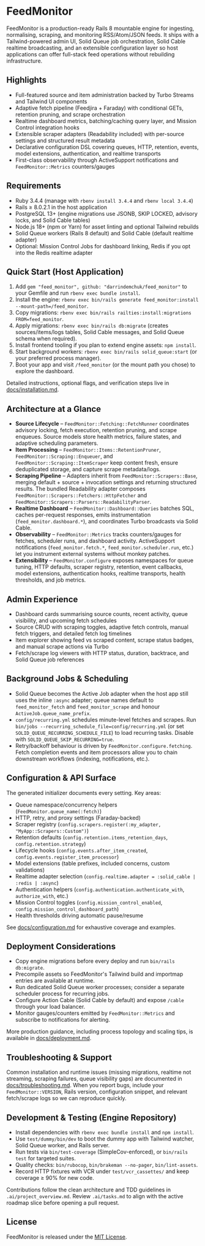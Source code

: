 # FeedMonitor

FeedMonitor is a production-ready Rails 8 mountable engine for ingesting, normalising, scraping, and monitoring RSS/Atom/JSON feeds. It ships with a Tailwind-powered admin UI, Solid Queue job orchestration, Solid Cable realtime broadcasting, and an extensible configuration layer so host applications can offer full-stack feed operations without rebuilding infrastructure.

## Highlights
- Full-featured source and item administration backed by Turbo Streams and Tailwind UI components
- Adaptive fetch pipeline (Feedjira + Faraday) with conditional GETs, retention pruning, and scrape orchestration
- Realtime dashboard metrics, batching/caching query layer, and Mission Control integration hooks
- Extensible scraper adapters (Readability included) with per-source settings and structured result metadata
- Declarative configuration DSL covering queues, HTTP, retention, events, model extensions, authentication, and realtime transports
- First-class observability through ActiveSupport notifications and `FeedMonitor::Metrics` counters/gauges

## Requirements
- Ruby 3.4.4 (manage with `rbenv install 3.4.4` and `rbenv local 3.4.4`)
- Rails ≥ 8.0.2.1 in the host application
- PostgreSQL 13+ (engine migrations use JSONB, SKIP LOCKED, advisory locks, and Solid Cable tables)
- Node.js 18+ (npm or Yarn) for asset linting and optional Tailwind rebuilds
- Solid Queue workers (Rails 8 default) and Solid Cable (default realtime adapter)
- Optional: Mission Control Jobs for dashboard linking, Redis if you opt into the Redis realtime adapter

## Quick Start (Host Application)
1. Add `gem "feed_monitor", github: "darrindemchuk/feed_monitor"` to your Gemfile and run `rbenv exec bundle install`.
2. Install the engine: `rbenv exec bin/rails generate feed_monitor:install --mount-path=/feed_monitor`.
3. Copy migrations: `rbenv exec bin/rails railties:install:migrations FROM=feed_monitor`.
4. Apply migrations: `rbenv exec bin/rails db:migrate` (creates sources/items/logs tables, Solid Cable messages, and Solid Queue schema when required).
5. Install frontend tooling if you plan to extend engine assets: `npm install`.
6. Start background workers: `rbenv exec bin/rails solid_queue:start` (or your preferred process manager).
7. Boot your app and visit `/feed_monitor` (or the mount path you chose) to explore the dashboard.

Detailed instructions, optional flags, and verification steps live in [docs/installation.md](docs/installation.md).

## Architecture at a Glance
- **Source Lifecycle** – `FeedMonitor::Fetching::FetchRunner` coordinates advisory locking, fetch execution, retention pruning, and scrape enqueues. Source models store health metrics, failure states, and adaptive scheduling parameters.
- **Item Processing** – `FeedMonitor::Items::RetentionPruner`, `FeedMonitor::Scraping::Enqueuer`, and `FeedMonitor::Scraping::ItemScraper` keep content fresh, ensure deduplicated storage, and capture scrape metadata/logs.
- **Scraping Pipeline** – Adapters inherit from `FeedMonitor::Scrapers::Base`, merging default + source + invocation settings and returning structured results. The bundled Readability adapter composes `FeedMonitor::Scrapers::Fetchers::HttpFetcher` and `FeedMonitor::Scrapers::Parsers::ReadabilityParser`.
- **Realtime Dashboard** – `FeedMonitor::Dashboard::Queries` batches SQL, caches per-request responses, emits instrumentation (`feed_monitor.dashboard.*`), and coordinates Turbo broadcasts via Solid Cable.
- **Observability** – `FeedMonitor::Metrics` tracks counters/gauges for fetches, scheduler runs, and dashboard activity. ActiveSupport notifications (`feed_monitor.fetch.*`, `feed_monitor.scheduler.run`, etc.) let you instrument external systems without monkey patches.
- **Extensibility** – `FeedMonitor.configure` exposes namespaces for queue tuning, HTTP defaults, scraper registry, retention, event callbacks, model extensions, authentication hooks, realtime transports, health thresholds, and job metrics.

## Admin Experience
- Dashboard cards summarising source counts, recent activity, queue visibility, and upcoming fetch schedules
- Source CRUD with scraping toggles, adaptive fetch controls, manual fetch triggers, and detailed fetch log timelines
- Item explorer showing feed vs scraped content, scrape status badges, and manual scrape actions via Turbo
- Fetch/scrape log viewers with HTTP status, duration, backtrace, and Solid Queue job references

## Background Jobs & Scheduling
- Solid Queue becomes the Active Job adapter when the host app still uses the inline `:async` adapter; queue names default to `feed_monitor_fetch` and `feed_monitor_scrape` and honour `ActiveJob.queue_name_prefix`.
- `config/recurring.yml` schedules minute-level fetches and scrapes. Run `bin/jobs --recurring_schedule_file=config/recurring.yml` (or set `SOLID_QUEUE_RECURRING_SCHEDULE_FILE`) to load recurring tasks. Disable with `SOLID_QUEUE_SKIP_RECURRING=true`.
- Retry/backoff behaviour is driven by `FeedMonitor.configure.fetching`. Fetch completion events and item processors allow you to chain downstream workflows (indexing, notifications, etc.).

## Configuration & API Surface
The generated initializer documents every setting. Key areas:

- Queue namespace/concurrency helpers (`FeedMonitor.queue_name(:fetch)`)
- HTTP, retry, and proxy settings (Faraday-backed)
- Scraper registry (`config.scrapers.register(:my_adapter, "MyApp::Scrapers::Custom")`)
- Retention defaults (`config.retention.items_retention_days`, `config.retention.strategy`)
- Lifecycle hooks (`config.events.after_item_created`, `config.events.register_item_processor`)
- Model extensions (table prefixes, included concerns, custom validations)
- Realtime adapter selection (`config.realtime.adapter = :solid_cable | :redis | :async`)
- Authentication helpers (`config.authentication.authenticate_with`, `authorize_with`, etc.)
- Mission Control toggles (`config.mission_control_enabled`, `config.mission_control_dashboard_path`)
- Health thresholds driving automatic pause/resume

See [docs/configuration.md](docs/configuration.md) for exhaustive coverage and examples.

## Deployment Considerations
- Copy engine migrations before every deploy and run `bin/rails db:migrate`.
- Precompile assets so FeedMonitor's Tailwind build and importmap entries are available at runtime.
- Run dedicated Solid Queue worker processes; consider a separate scheduler process for recurring jobs.
- Configure Action Cable (Solid Cable by default) and expose `/cable` through your load balancer.
- Monitor gauges/counters emitted by `FeedMonitor::Metrics` and subscribe to notifications for alerting.

More production guidance, including process topology and scaling tips, is available in [docs/deployment.md](docs/deployment.md).

## Troubleshooting & Support
Common installation and runtime issues (missing migrations, realtime not streaming, scraping failures, queue visibility gaps) are documented in [docs/troubleshooting.md](docs/troubleshooting.md). When you report bugs, include your `FeedMonitor::VERSION`, Rails version, configuration snippet, and relevant fetch/scrape logs so we can reproduce quickly.

## Development & Testing (Engine Repository)
- Install dependencies with `rbenv exec bundle install` and `npm install`.
- Use `test/dummy/bin/dev` to boot the dummy app with Tailwind watcher, Solid Queue worker, and Rails server.
- Run tests via `bin/test-coverage` (SimpleCov-enforced), or `bin/rails test` for targeted suites.
- Quality checks: `bin/rubocop`, `bin/brakeman --no-pager`, `bin/lint-assets`.
- Record HTTP fixtures with VCR under `test/vcr_cassettes/` and keep coverage ≥ 90% for new code.

Contributions follow the clean architecture and TDD guidelines in `.ai/project_overview.md`. Review `.ai/tasks.md` to align with the active roadmap slice before opening a pull request.

## License
FeedMonitor is released under the [MIT License](MIT-LICENSE).
